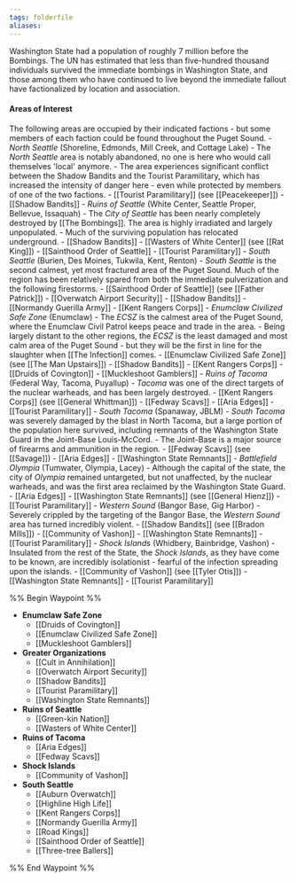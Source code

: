 ```yaml
---
tags: folderfile
aliases:
---
```


Washington State had a population of roughly 7 million before the Bombings. The UN has estimated that less than five-hundred thousand individuals survived the immediate bombings in Washington State, and those among them who have continued to live beyond the immediate fallout have factionalized by location and association.

#### Areas of Interest
The following areas are occupied by their indicated factions - but some members of each faction could be found throughout the Puget Sound.
	- *North Seattle* (Shoreline, Edmonds, Mill Creek, and Cottage Lake)
			- The *North Seattle* area is notably abandoned, no one is here who would call themselves 'local' anymore.
			- The area experiences significant conflict between the Shadow Bandits and the Tourist Paramilitary, which has increased the intensity of danger here - even while protected by members of one of the two factions.
		- [[Tourist Paramilitary]] (see [[Peacekeeper]])
		- [[Shadow Bandits]]
	- *Ruins of Seattle* (White Center, Seattle Proper, Bellevue, Issaquah)
			- The *City of Seattle* has been nearly completely destroyed by [[The Bombings]]. The area is highly irradiated and largely unpopulated.
			- Much of the surviving population has relocated underground.
		- [[Shadow Bandits]]
		- [[Wasters of White Center]] (see [[Rat King]])
		- [[Sainthood Order of Seattle]]
		- [[Tourist Paramilitary]]
	- *South Seattle* (Burien, Des Moines, Tukwila, Kent, Renton)
			- *South Seattle* is the second calmest, yet most fractured area of the Puget Sound. Much of the region has been relatively spared from both the immediate pulverization and the following firestorms.
		- [[Sainthood Order of Seattle]] (see [[Father Patrick]])
		- [[Overwatch Airport Security]]
		- [[Shadow Bandits]]
		- [[Normandy Guerilla Army]]
		- [[Kent Rangers Corps]]
	- *Enumclaw Civilized Safe Zone* (Enumclaw)
			- The *ECSZ* is the calmest area of the Puget Sound, where the Enumclaw Civil Patrol keeps peace and trade in the area.
			- Being largely distant to the other regions, the *ECSZ* is the least damaged and most calm area of the Puget Sound - but they will be the first in line for the slaughter when [[The Infection]] comes.
		- [[Enumclaw Civilized Safe Zone]] (see [[The Man Upstairs]])
		- [[Shadow Bandits]]
		- [[Kent Rangers Corps]]
		- [[Druids of Covington]]
		- [[Muckleshoot Gamblers]]
	- *Ruins of Tacoma* (Federal Way, Tacoma, Puyallup)
			- *Tacoma* was one of the direct targets of the nuclear warheads, and has been largely destroyed.
		- [[Kent Rangers Corps]] (see [[General Whittman]])
		- [[Fedway Scavs]]
		- [[Aria Edges]]
		- [[Tourist Paramilitary]]
	- *South Tacoma* (Spanaway, JBLM)
			- *South Tacoma* was severely damaged by the blast in North Tacoma, but a large portion of the population here survived, including remnants of the Washington State Guard in the Joint-Base Louis-McCord.
			- The Joint-Base is a major source of firearms and ammunition in the region.
		- [[Fedway Scavs]] (see [[Savage]])
		- [[Aria Edges]]
		- [[Washington State Remnants]]
	- *Battlefield Olympia* (Tumwater, Olympia, Lacey)
			- Although the capital of the state, the city of *Olympia* remained untargeted, but not unaffected, by the nuclear warheads, and was the first area reclaimed by the Washington State Guard.
		- [[Aria Edges]]
		- [[Washington State Remnants]] (see [[General Hienz]])
		- [[Tourist Paramilitary]]
	- *Western Sound* (Bangor Base, Gig Harbor)
			- Severely crippled by the targeting of the Bangor Base, the *Western Sound* area has turned incredibly violent.
		- [[Shadow Bandits]] (see [[Bradon Mills]])
		- [[Community of Vashon]] 
		- [[Washington State Remnants]] 
		- [[Tourist Paramilitary]]
	- *Shock Islands* (Whidbery, Bainbridge, Vashon)
			- Insulated from the rest of the State, the *Shock Islands*, as they have come to be known, are incredibly isolationist - fearful of the infection spreading upon the islands.
		- [[Community of Vashon]] (see [[Tyler Otis]])
		- [[Washington State Remnants]]
		- [[Tourist Paramilitary]]

%% Begin Waypoint %%
- **Enumclaw Safe Zone**
	- [[Druids of Covington]]
	- [[Enumclaw Civilized Safe Zone]]
	- [[Muckleshoot Gamblers]]
- **Greater Organizations**
	- [[Cult in Annihilation]]
	- [[Overwatch Airport Security]]
	- [[Shadow Bandits]]
	- [[Tourist Paramilitary]]
	- [[Washington State Remnants]]
- **Ruins of Seattle**
	- [[Green-kin Nation]]
	- [[Wasters of White Center]]
- **Ruins of Tacoma**
	- [[Aria Edges]]
	- [[Fedway Scavs]]
- **Shock Islands**
	- [[Community of Vashon]]
- **South Seattle**
	- [[Auburn Overwatch]]
	- [[Highline High Life]]
	- [[Kent Rangers Corps]]
	- [[Normandy Guerilla Army]]
	- [[Road Kings]]
	- [[Sainthood Order of Seattle]]
	- [[Three-tree Ballers]]

%% End Waypoint %%

